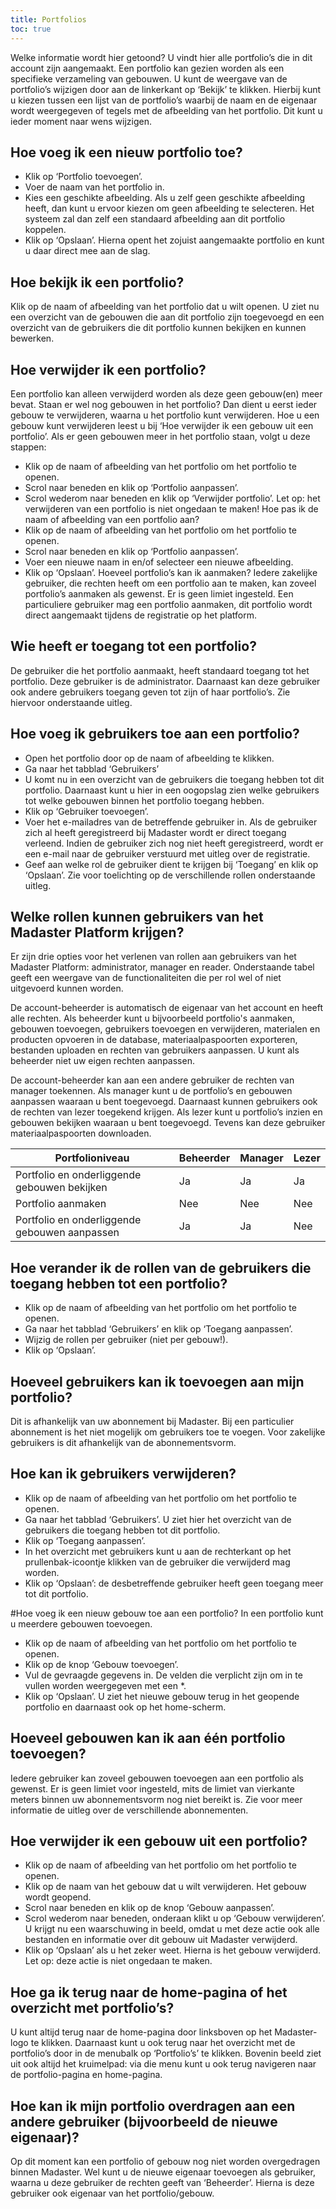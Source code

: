 ```yaml
---
title: Portfolios
toc: true
---
```


Welke informatie wordt hier getoond?
U vindt hier alle portfolio’s die in dit account zijn aangemaakt. Een portfolio kan gezien worden als een specifieke verzameling van gebouwen. U kunt de weergave van de portfolio’s wijzigen door aan de linkerkant op ‘Bekijk’ te klikken. Hierbij kunt u kiezen tussen een lijst van de portfolio’s waarbij de naam en de eigenaar wordt weergegeven of tegels met de afbeelding van het portfolio. Dit kunt u ieder moment naar wens wijzigen.

## Hoe voeg ik een nieuw portfolio toe?
* Klik op ‘Portfolio toevoegen’.
* Voer de naam van het portfolio in.
* Kies een geschikte afbeelding. Als u zelf geen geschikte afbeelding heeft, dan kunt u ervoor kiezen om geen afbeelding te selecteren. Het systeem zal dan zelf een standaard afbeelding aan dit portfolio koppelen.
* Klik op ‘Opslaan’. Hierna opent het zojuist aangemaakte portfolio en kunt u daar direct mee aan de slag.

## Hoe bekijk ik een portfolio?
Klik op de naam of afbeelding van het portfolio dat u wilt openen. U ziet nu een overzicht van de gebouwen die aan dit portfolio zijn toegevoegd en een overzicht van de gebruikers die dit portfolio kunnen bekijken en kunnen bewerken.

## Hoe verwijder ik een portfolio?
Een portfolio kan alleen verwijderd worden als deze geen gebouw(en) meer bevat. Staan er wel nog gebouwen in het portfolio? Dan dient u eerst ieder gebouw te verwijderen, waarna u het portfolio kunt verwijderen. Hoe u een gebouw kunt verwijderen leest u bij ‘Hoe verwijder ik een gebouw uit een portfolio’. Als er geen gebouwen meer in het portfolio staan, volgt u deze stappen:

* Klik op de naam of afbeelding van het portfolio om het portfolio te openen.
* Scrol naar beneden en klik op ‘Portfolio aanpassen’.
* Scrol wederom naar beneden en klik op ‘Verwijder portfolio’. Let op: het verwijderen van een portfolio is niet ongedaan te maken!
Hoe pas ik de naam of afbeelding van een portfolio aan?
* Klik op de naam of afbeelding van het portfolio om het portfolio te openen.
* Scrol naar beneden en klik op ‘Portfolio aanpassen’.
* Voer een nieuwe naam in en/of selecteer een nieuwe afbeelding.
* Klik op ‘Opslaan’.
Hoeveel portfolio’s kan ik aanmaken?
Iedere zakelijke gebruiker, die rechten heeft om een portfolio aan te maken, kan zoveel portfolio’s aanmaken als gewenst. Er is geen limiet ingesteld. Een particuliere gebruiker mag een portfolio aanmaken, dit portfolio wordt direct aangemaakt tijdens de registratie op het platform.

## Wie heeft er toegang tot een portfolio?
De gebruiker die het portfolio aanmaakt, heeft standaard toegang tot het portfolio. Deze gebruiker is de administrator. Daarnaast kan deze gebruiker ook andere gebruikers toegang geven tot zijn of haar portfolio’s. Zie hiervoor onderstaande uitleg.

## Hoe voeg ik gebruikers toe aan een portfolio?
* Open het portfolio door op de naam of afbeelding te klikken.
* Ga naar het tabblad ‘Gebruikers’
* U komt nu in een overzicht van de gebruikers die toegang hebben tot dit portfolio. Daarnaast kunt u hier in een oogopslag zien welke gebruikers tot welke gebouwen binnen het portfolio toegang hebben.
* Klik op ‘Gebruiker toevoegen’.
* Voer het e-mailadres van de betreffende gebruiker in. Als de gebruiker zich al heeft geregistreerd bij Madaster wordt er direct toegang verleend. Indien de gebruiker zich nog niet heeft geregistreerd, wordt er een e-mail naar de gebruiker verstuurd met uitleg over de registratie.
* Geef aan welke rol de gebruiker dient te krijgen bij ‘Toegang’ en klik op ‘Opslaan’. Zie voor toelichting op de verschillende rollen onderstaande uitleg.

## Welke rollen kunnen gebruikers van het Madaster Platform krijgen?
Er zijn drie opties voor het verlenen van rollen aan gebruikers van het Madaster Platform: administrator, manager en reader. Onderstaande tabel geeft een weergave van de functionaliteiten die per rol wel of niet uitgevoerd kunnen worden.

De account-beheerder is automatisch de eigenaar van het account en heeft alle rechten. Als beheerder kunt u bijvoorbeeld portfolio's aanmaken, gebouwen toevoegen, gebruikers toevoegen en verwijderen, materialen en producten opvoeren in de database, materiaalpaspoorten exporteren, bestanden uploaden en rechten van gebruikers aanpassen. U kunt als beheerder niet uw eigen rechten aanpassen.

De account-beheerder kan aan een andere gebruiker de rechten van manager toekennen. Als manager kunt u de portfolio’s en gebouwen aanpassen waaraan u bent toegevoegd. Daarnaast kunnen gebruikers ook de rechten van lezer toegekend krijgen. Als lezer kunt u portfolio’s inzien en gebouwen bekijken waaraan u bent toegevoegd. Tevens kan deze gebruiker materiaalpaspoorten downloaden.

| Portfolioniveau | Beheerder | Manager | Lezer |
|---|---|---|---|
| Portfolio en onderliggende gebouwen bekijken | Ja | Ja | Ja |
| Portfolio aanmaken | Nee | Nee | Nee |
| Portfolio en onderliggende gebouwen aanpassen | Ja | Ja | Nee | 

## Hoe verander ik de rollen van de gebruikers die toegang hebben tot een portfolio?
* Klik op de naam of afbeelding van het portfolio om het portfolio te openen.
* Ga naar het tabblad ‘Gebruikers’ en klik op ‘Toegang aanpassen’.
* Wijzig de rollen per gebruiker (niet per gebouw!).
* Klik op ‘Opslaan’.

## Hoeveel gebruikers kan ik toevoegen aan mijn portfolio?
Dit is afhankelijk van uw abonnement bij Madaster. Bij een particulier abonnement is het niet mogelijk om gebruikers toe te voegen. Voor zakelijke gebruikers is dit afhankelijk van de abonnementsvorm.

## Hoe kan ik gebruikers verwijderen?
* Klik op de naam of afbeelding van het portfolio om het portfolio te openen.
* Ga naar het tabblad ‘Gebruikers’. U ziet hier het overzicht van de gebruikers die toegang hebben tot dit portfolio.
* Klik op ‘Toegang aanpassen’.
* In het overzicht met gebruikers kunt u aan de rechterkant op het prullenbak-icoontje klikken van de gebruiker die verwijderd mag worden.
* Klik op ‘Opslaan’: de desbetreffende gebruiker heeft geen toegang meer tot dit portfolio.

#Hoe voeg ik een nieuw gebouw toe aan een portfolio?
In een portfolio kunt u meerdere gebouwen toevoegen.

* Klik op de naam of afbeelding van het portfolio om het portfolio te openen.
* Klik op de knop ‘Gebouw toevoegen’.
* Vul de gevraagde gegevens in. De velden die verplicht zijn om in te vullen worden weergegeven met een *.
* Klik op ‘Opslaan’. U ziet het nieuwe gebouw terug in het geopende portfolio en daarnaast ook op het home-scherm.

## Hoeveel gebouwen kan ik aan één portfolio toevoegen?
Iedere gebruiker kan zoveel gebouwen toevoegen aan een portfolio als gewenst. Er is geen limiet voor ingesteld, mits de limiet van vierkante meters binnen uw abonnementsvorm nog niet bereikt is. Zie voor meer informatie de uitleg over de verschillende abonnementen.

## Hoe verwijder ik een gebouw uit een portfolio?
* Klik op de naam of afbeelding van het portfolio om het portfolio te openen.
* Klik op de naam van het gebouw dat u wilt verwijderen. Het gebouw wordt geopend.
* Scrol naar beneden en klik op de knop ‘Gebouw aanpassen’.
* Scrol wederom naar beneden, onderaan klikt u op ‘Gebouw verwijderen’. U krijgt nu een waarschuwing in beeld, omdat u met deze actie ook alle bestanden en informatie over dit gebouw uit Madaster verwijderd.
* Klik op ‘Opslaan’ als u het zeker weet. Hierna is het gebouw verwijderd.
Let op: deze actie is niet ongedaan te maken.

## Hoe ga ik terug naar de home-pagina of het overzicht met portfolio’s?
U kunt altijd terug naar de home-pagina door linksboven op het Madaster-logo te klikken. Daarnaast kunt u ook terug naar het overzicht met de portfolio’s door in de menubalk op ‘Portfolio’s’ te klikken. Bovenin beeld ziet uit ook altijd het kruimelpad: via die menu kunt u ook terug navigeren naar de portfolio-pagina en home-pagina.

## Hoe kan ik mijn portfolio overdragen aan een andere gebruiker (bijvoorbeeld de nieuwe eigenaar)?
Op dit moment kan een portfolio of gebouw nog niet worden overgedragen binnen Madaster. Wel kunt u de nieuwe eigenaar toevoegen als gebruiker, waarna u deze gebruiker de rechten geeft van ‘Beheerder’. Hierna is deze gebruiker ook eigenaar van het portfolio/gebouw.
